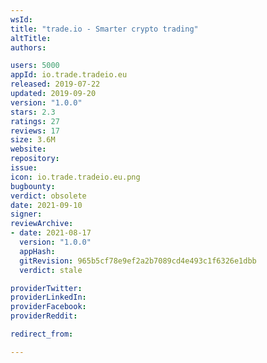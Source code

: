 ```yaml
---
wsId: 
title: "trade.io - Smarter crypto trading"
altTitle: 
authors:

users: 5000
appId: io.trade.tradeio.eu
released: 2019-07-22
updated: 2019-09-20
version: "1.0.0"
stars: 2.3
ratings: 27
reviews: 17
size: 3.6M
website: 
repository: 
issue: 
icon: io.trade.tradeio.eu.png
bugbounty: 
verdict: obsolete
date: 2021-09-10
signer: 
reviewArchive:
- date: 2021-08-17
  version: "1.0.0"
  appHash: 
  gitRevision: 965b5cf78e9ef2a2b7089cd4e493c1f6326e1dbb
  verdict: stale

providerTwitter: 
providerLinkedIn: 
providerFacebook: 
providerReddit: 

redirect_from:

---
```



